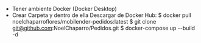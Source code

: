 - Tener ambiente Docker (Docker Desktop)
- Crear Carpeta y dentro de ella Descargar de Docker Hub:
$ docker pull noelchaparroflores/mobilender-pedidos:latest
$ git clone git@github.com:NoelChaparro/Pedidos.git
$ docker-compose up --build -d